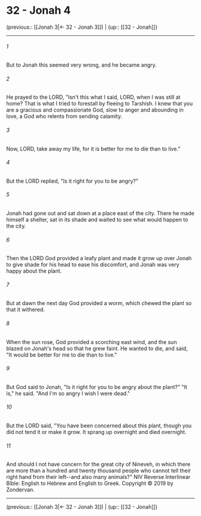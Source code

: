 # 32 - Jonah 4

(previous:: [[Jonah 3|← 32 - Jonah 3]]) | (up:: [[32 - Jonah]])

***


###### 1 
But to Jonah this seemed very wrong, and he became angry. 

###### 2 
He prayed to the LORD, "Isn't this what I said, LORD, when I was still at home? That is what I tried to forestall by fleeing to Tarshish. I knew that you are a gracious and compassionate God, slow to anger and abounding in love, a God who relents from sending calamity. 

###### 3 
Now, LORD, take away my life, for it is better for me to die than to live." 

###### 4 
But the LORD replied, "Is it right for you to be angry?" 

###### 5 
Jonah had gone out and sat down at a place east of the city. There he made himself a shelter, sat in its shade and waited to see what would happen to the city. 

###### 6 
Then the LORD God provided a leafy plant and made it grow up over Jonah to give shade for his head to ease his discomfort, and Jonah was very happy about the plant. 

###### 7 
But at dawn the next day God provided a worm, which chewed the plant so that it withered. 

###### 8 
When the sun rose, God provided a scorching east wind, and the sun blazed on Jonah's head so that he grew faint. He wanted to die, and said, "It would be better for me to die than to live." 

###### 9 
But God said to Jonah, "Is it right for you to be angry about the plant?" "It is," he said. "And I'm so angry I wish I were dead." 

###### 10 
But the LORD said, "You have been concerned about this plant, though you did not tend it or make it grow. It sprang up overnight and died overnight. 

###### 11 
And should I not have concern for the great city of Nineveh, in which there are more than a hundred and twenty thousand people who cannot tell their right hand from their left--and also many animals?" NIV Reverse Interlinear Bible: English to Hebrew and English to Greek. Copyright © 2019 by Zondervan.

***

(previous:: [[Jonah 3|← 32 - Jonah 3]]) | (up:: [[32 - Jonah]])
